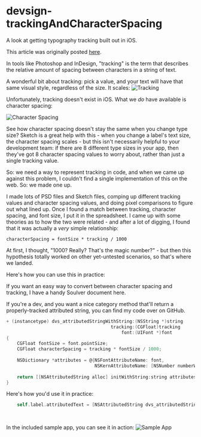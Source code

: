 devsign-trackingAndCharacterSpacing
===================================

A look at getting typography tracking built out in iOS.

This article was originally posted [here](www.devsign.co).

In tools like Photoshop and InDesign, "tracking" is the term that describes the relative amount of spacing between characters in a string of text.

A wonderful bit about tracking: pick a value, and your text will have that same visual style, regardless of the size. It scales:
![Tracking](http://clrk.it/image/3j1e2B0m053N/Tracking.png)

Unfortunately, tracking doesn't exist in iOS. What we *do* have available is character spacing:

![Character Spacing](http://clrk.it/image/2X383o333S3s/character-spacing.png)

See how character spacing doesn't stay the same when you change type size? Sketch is a great help with this - when you change a label's text size, the character spacing scales - but this isn't necessarily helpful to your development team: if there are 8 different type sizes in your app, then they've got 8 character spacing values to worry about, rather than just a single tracking value.

So: we need a way to represent tracking in code, and when we came up against this problem, I couldn't find a single implementation of this on the web. So: we made one up.

I made lots of PSD files and Sketch files, comping up different tracking values and character spacing values, and doing pixel comparisons to figure out what lined up. Once I found a match between tracking, character spacing, and font size, I put it in the spreadsheet. I came up with some theories as to how the two were related - and after a lot of digging, I found that it was actually a *very* simple relationship:

```
characterSpacing = fontSize * tracking / 1000
```

At first, I thought, "1000? Really? That's the magic number?" - but then this hypothesis totally worked on other yet-untested scenarios, so that's where we landed.

Here's how you can use this in practice:

If you want an easy way to convert between character spacing and tracking, I have a handy Soulver document here. 

If you're a dev, and you want a nice category method that'll return a properly-tracked attributed string, you can find my code over on GitHub.
```objectivec
+ (instancetype) dvs_attributedStringWithString:(NSString *)string
                                       tracking:(CGFloat)tracking
                                           font:(UIFont *)font
{
    CGFloat fontSize = font.pointSize;
    CGFloat characterSpacing = tracking * fontSize / 1000;
    
    NSDictionary *attributes = @{NSFontAttributeName: font,
                                 NSKernAttributeName: [NSNumber numberWithFloat:characterSpacing]};
    
    return [[NSAttributedString alloc] initWithString:string attributes:attributes];
}
```

Here's how you'd use it in practice:
```objectivec
    self.label.attributedText = [NSAttributedString dvs_attributedStringWithString:@"DEVSIGN"
                                                                          tracking:sender.value
                                                                              font:[UIFont systemFontOfSize:17.f]];
```

In the included sample app, you can see it in action:
![Sample App](http://clrk.it/image/302q1m0k2y2x/tracking.gif)
